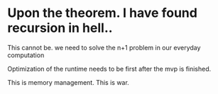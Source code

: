# Upon the theorem. I have found recursion in hell..

This cannot be. we need to solve the n+1 problem in
our everyday computation

Optimization of the runtime needs to be first after the mvp is finished.

This is memory management. 
This is war.